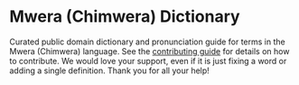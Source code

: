 
# Mwera (Chimwera) Dictionary

Curated public domain dictionary and pronunciation guide for terms in the Mwera (Chimwera) language. See the [contributing guide](https://github.com/drumworkteam/term/blob/make/.github/contributing.md) for details on how to contribute. We would love your support, even if it is just fixing a word or adding a single definition. Thank you for all your help!